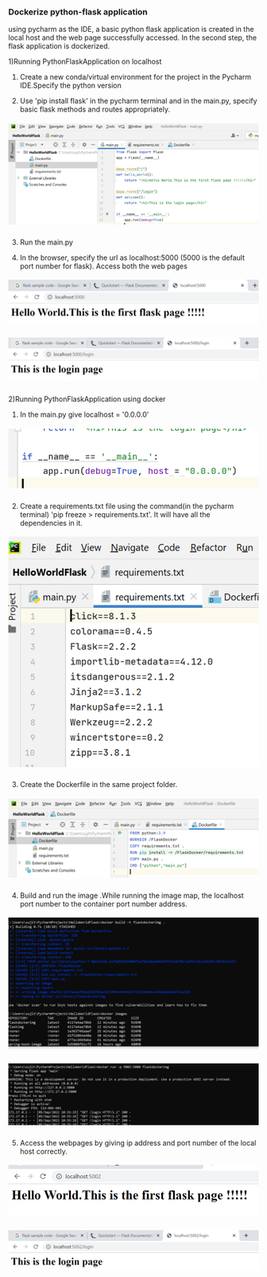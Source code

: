 ### Dockerize python-flask application

using pycharm as the IDE, a basic python flask application is created in the local host and the web page successfully accessed. In the second step, the flask application is dockerized.

1)Running PythonFlaskApplication on localhost

1) Create a new conda/virtual environment for the project in the Pycharm IDE.Specify the python version

2) Use 'pip install flask' in the pycharm terminal and in the main.py, specify basic flask methods and routes appropriately.
##### ![01](https://github.com/jayashree-learnings/Docker/blob/main/00_includes/d04/01_main-py.PNG)  

3) Run the main.py  

4) In the browser, specify the url as localhost:5000 (5000 is the default port number for flask). Access both the web pages
##### ![02a](https://github.com/jayashree-learnings/Docker/blob/main/00_includes/d04/02a-helloworld.PNG)
##### ![02b](https://github.com/jayashree-learnings/Docker/blob/main/00_includes/d04/02b_loginpage.PNG)  

2)Running PythonFlaskApplication using docker

1) In the main.py give localhost = '0.0.0.0'  
##### ![03a](https://github.com/jayashree-learnings/Docker/blob/main/00_includes/d04/03a_SpecifyLocalHost.PNG)

2) Create a requirements.txt file using the command(in the pycharm terminal) 'pip freeze > requirements.txt'. It will have all the dependencies in it.
##### ![03b](https://github.com/jayashree-learnings/Docker/blob/main/00_includes/d04/03b_requirement.PNG)    

3) Create the Dockerfile in the same project folder.
##### ![03c](https://github.com/jayashree-learnings/Docker/blob/main/00_includes/d04/03c_Dockerfile.PNG)  
 

4) Build and run the image .While running the image map, the localhost port number to the container port number address.
##### ![04a](https://github.com/jayashree-learnings/Docker/blob/main/00_includes/d04/04a_buildImage.PNG)
##### ![04b](https://github.com/jayashree-learnings/Docker/blob/main/00_includes/d04/04b_runImage.PNG)

5) Access the webpages by giving ip address and port number of the local host correctly.
##### ![05a](https://github.com/jayashree-learnings/Docker/blob/main/00_includes/d04/05a_hellomsg.PNG)
##### ![05b](https://github.com/jayashree-learnings/Docker/blob/main/00_includes/d04/05b_loginPage.PNG)














